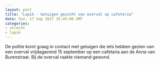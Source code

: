 ```yaml
---
layout: post
title: "Lopik - Getuigen gezocht van overval op cafeteria"
date: Sun, 17 Sep 2017 15:45:00 GMT
categories: 
- utrecht 
- lopik 
---
```


De politie komt graag in contact met getuigen die iets hebben gezien van een overval vrijdagavond 15 september op een cafetaria aan de Anna van Burenstraat. Bij de overval raakte niemand gewond.
